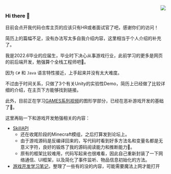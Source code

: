 <img align="right" src="https://github-readme-stats.vercel.app/api/top-langs/?username=Junzzzz&layout=compact" />

### Hi there 👋

目前会点开我代码仓库主页的应该只有HR或者面试官了吧，感谢你们的访问！

简历上的篇幅不足，没有办法写太多自我介绍内容，这里相当于个人介绍的补充了。

我是2022.6毕业的应届生，毕业时下决心从事游戏行业，此前学习的更多是网页的前后端开发，勉强算个全栈工程师吧🤔。

因为 `C#` 和 `Java` 语言特性接近，上手起来并没有太大难度。

不过由于时间关系，只做了3个有关Unity的实验性Demo，简历上已经做了比较详细的介绍，在主页下方能够找到链接。

此外，目前正在学习[GAMES系列视频](https://space.bilibili.com/512313464)的图形学部分，已经在恶补游戏开发的基础了💪。

这里再贴一下和游戏开发勉强相关的内容：

 - [SkillAPI](https://github.com/Junzzzz/SkillAPI)
    - 还在收尾阶段的Minecraft模组，之后打算发到论坛上。
    - 由于游戏源码是反编译回来的，写代码时看到好多方法名和变量名都是无意义字符，良好的锻炼了我的源码阅读能力和推断能力🤣。
    - 原有的框架比较难用，代码写起来也很难看，因此自己重新封装了一下网络通信、UI框架，以及简化了事件监听、物品信息初始化的方法。
 - [游戏开发学习笔记](https://junzzzz.github.io/study-docs/)，整理了一些有的没的内容，可能需要魔法上网才能打开

